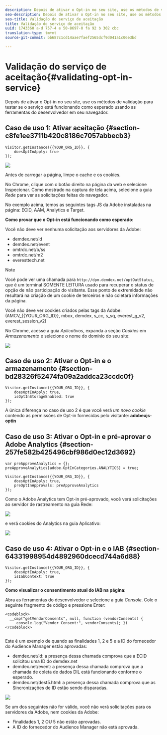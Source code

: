 ```yaml
---
description: Depois de ativar o Opt-in no seu site, use os métodos de validação para testar se o serviço está funcionando como esperado usando as ferramentas do desenvolvedor em seu navegador.
seo-description: Depois de ativar o Opt-in no seu site, use os métodos de validação para testar se o serviço está funcionando como esperado usando as ferramentas do desenvolvedor em seu navegador.
seo-title: Validação do serviço de aceitação
title: Validação do serviço de aceitação
uuid: 1743360 a-d 757-4 e 50-8697-0 fa 92 b 302 cbc
translation-type: tm+mt
source-git-commit: bb687c1cd14aae7faef2565dcf9d041a1c06e3bd

---
```



# Validação do serviço de aceitação{#validating-opt-in-service}

Depois de ativar o Opt-in no seu site, use os métodos de validação para testar se o serviço está funcionando como esperado usando as ferramentas do desenvolvedor em seu navegador.

## Caso de uso 1: Ativar aceitação {#section-c8fe1ee3711b420c8186c7057abbecb3}

```
Visitor.getInstance({{YOUR_ORG_ID}}, { 
    doesOptInApply: true 
});
```

![](assets/use_case_1_1.png)

Antes de carregar a página, limpe o cache e os cookies.

No Chrome, clique com o botão direito na página da web e selecione Inspecionar. Como mostrado na captura de tela acima, selecione a guia *Rede* para ver as solicitações feitas do navegador.

No exemplo acima, temos as seguintes tags JS da Adobe instaladas na página: ECID, AAM, Analytics e Target.

**Como provar que o Opt-in está funcionando como esperado:**

Você não deve ver nenhuma solicitação aos servidores da Adobe:

* demdex.net/id
* demdex.net/event
* omtrdc.net/b/ss
* omtrdc.net/m2
* everesttech.net

>[!NOTE]
>
>Você pode ver uma chamada para `http://dpm.demdex.net/optOutStatus`, que é um terminal SOMENTE LEITURA usado para recuperar o status de opção de não participação do visitante. Esse ponto de extremidade não resultará na criação de um cookie de terceiros e não coletará informações da página.

Você não deve ver cookies criados pelas tags da Adobe: (AMCV_{{YOUR_ORG_ID}}, mbox, demdex, s_cc, s_sq, everest_g_v2, everest_session_v2)

No Chrome, acesse a guia *Aplicativos*, expanda a seção *Cookies* em *Armazenamento* e selecione o nome do domínio do seu site:

![](assets/use_case_1_2.png)

## Caso de uso 2: Ativar o Opt-in e o armazenamento {#section-bd28326f52474fa09a2addca23ccdc0f}

```
Visitor.getInstance({{YOUR_ORG_ID}}, { 
    doesOptInApply: true, 
    isOptInStorageEnabled: true 
});
```

A única diferença no caso de uso 2 é que você verá *um novo cookie* contendo as permissões de Opt-in fornecidas pelo visitante: **adobeujs-optin**

## Caso de uso 3: Ativar o Opt-in e pré-aprovar o Adobe Analytics {#section-257fe582b425496cbf986d0ec12d3692}

```
var preApproveAnalytics = {}; 
preApproveAnalytics[adobe.OptInCategories.ANALYTICS] = true;

Visitor.getInstance({{YOUR_ORG_ID}}, { 
    doesOptInApply: true, 
    preOptInApprovals: preApproveAnalytics 
});
```

Como o Adobe Analytics tem Opt-in pré-aprovado, você verá solicitações ao servidor de rastreamento na guia Rede:

![](assets/use_case_3_1.png)

e verá cookies do Analytics na guia Aplicativo:

![](assets/use_case_3_2.png)

## Caso de uso 4: Ativar o Opt-in e o IAB {#section-64331998954d4892960dcecd744a6d88}

```
Visitor.getInstance({{YOUR_ORG_ID}}, { 
    doesOptInApply: true, 
    isIabContext: true 
});
```

**Como visualizar o consentimento atual do IAB na página:**

Abra as ferramentas do desenvolvedor e selecione a guia *Console*. Cole o seguinte fragmento de código e pressione Enter:

```
<codeblock>
  __cmp("getVendorConsents", null, function (vendorConsents) { 
     console.log("Vendor Consent:", vendorConsents); }) 
</codeblock>  
  
```

Este é um exemplo de quando as finalidades 1, 2 e 5 e a ID do fornecedor do Audience Manager estão aprovadas:

* demdex.net/id: a presença dessa chamada comprova que a ECID solicitou uma ID do demdex.net
* demdex.net/event: a presença dessa chamada comprova que a chamada de coleta de dados DIL está funcionando conforme o esperado.
* demdex.net/dest5.html: a presença dessa chamada comprova que as Sincronizações de ID estão sendo disparadas.

![](assets/use_case_4_1.png)

Se um dos seguintes não for válido, você não verá solicitações para os servidores da Adobe, nem cookies da Adobe:

* Finalidades 1, 2 OU 5 não estão aprovadas.
* A ID do fornecedor do Audience Manager não está aprovada.